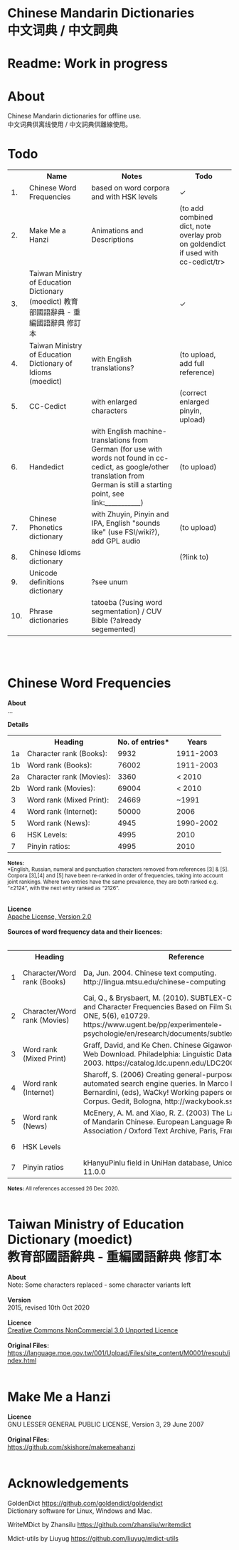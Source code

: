 # Chinese Mandarin Dictionaries <br> 中文词典 / 中文詞典

# Readme: Work in progress

# About

Chinese Mandarin dictionaries for offline use.
<br>中文词典供离线使用 / 中文詞典供離線使用。

# Todo

<table>
	<tr><th></th><th>Name</th><th>Notes</th><th>Todo</th></tr>
	<tr><td>1.  </td><td>Chinese Word Frequencies</td><td>based on word corpora and with HSK levels</td><td>✓</td></tr>
	<tr><td>2.  </td><td>Make Me a Hanzi </td><td>Animations and Descriptions</td><td>(to add combined dict, note overlay prob on goldendict if used with cc-cedict/tr>
	<tr><td>3.  </td><td>Taiwan Ministry of Education Dictionary (moedict) 教育部國語辭典 - 重編國語辭典 修訂本 </td><td></td><td>✓</td></tr>
	<tr><td>4.  </td><td>Taiwan Ministry of Education Dictionary of Idioms (moedict) </td><td>with English translations?</td><td>(to upload, add full reference)</td></tr>
	<tr><td>5.  </td><td>CC-Cedict</td><td>with enlarged characters </td><td>(correct enlarged pinyin, upload)</td></tr>
	<tr><td>6.  </td><td>Handedict</td><td>with English machine-translations from German (for use with words not found in cc-cedict, as google/other translation from German is still a starting point, see link:___________) </td><td>(to upload) </td></tr>
	<tr><td>7.  </td><td>Chinese Phonetics dictionary </td><td>with Zhuyin, Pinyin and IPA, English "sounds like" (use FSI/wiki?), add GPL audio </td><td>(to upload)</td></tr>
	<tr><td>8.  </td><td>Chinese Idioms dictionary </td><td></td><td>(?link to)</td></tr>
	<tr><td>9.  </td><td>Unicode definitions dictionary </td><td>?see unum</td><td></td></tr>
	<tr><td>10.  </td><td>Phrase dictionaries</td><td>tatoeba (?using word segmentation) / CUV Bible (?already segemented)</td><td></td></tr>
</table>

<br>
<br>

# Chinese Word Frequencies

<b>About</b>
<br>...
<br>

<b>Details</b>

<table>
	<tr><th>&nbsp;</th><th>Heading</th><th>No. of entries*</th><th>Years</th></tr> 
	<tr><td>1a</td><td>Character rank (Books):</td><td>9932</td><td>1911-2003</td></tr> 
	<tr><td>1b</td><td>Word rank (Books):</td><td>76002</td><td>1911-2003</td></tr> 
	<tr><td>2a</td><td>Character rank (Movies):</td><td>3360</td><td>< 2010</td></tr> 
	<tr><td>2b</td><td>Word rank (Movies):</td><td>69004</td><td>< 2010</td></tr> 
	<tr><td>3</td><td>Word rank (Mixed Print):</td><td>24669</td><td>~1991</td></tr> 
	<tr><td>4</td><td>Word rank (Internet):</td><td>50000</td><td>2006</td></tr> 
	<tr><td>5</td><td>Word rank (News):</td><td>4945</td><td>1990-2002</td></tr> 
	<tr><td>6</td><td>HSK Levels:</td><td>4995</td><td>2010</td></tr> 
	<tr><td>7</td><td>Pinyin ratios:</td><td>4995</td><td>2010</td></tr>
</table>  


<sub><b>Notes:</b>
<br>*English, Russian, numeral and punctuation characters removed from references [3] & [5].
<br>Corpora [3],[4] and [5] have been re-ranked in order of frequencies, taking into account joint rankings. Where two entries have the same prevalence, they are both ranked e.g. “≥2124”, with the next entry ranked as “2126”.</sub>

<br>
<b>Licence</b> <br>
	<a href= https://github.com/lxs602/Chinese-Mandarin-Dictionaries/blob/main/Word%20Frequencies/Apache%20Licence%202.0>Apache License, Version 2.0</a><br><br>
<b>Sources of word frequency data and their licences:</b>
<br><br>

<table>
	<tr><th>&nbsp;</th><th>Heading</th><th>Reference</th><th>Licence</th><th>Source</th></tr>  
	<tr><td>1</td><td>Character/Word rank (Books)</td><td>Da, Jun. 2004. Chinese text computing. http://lingua.mtsu.edu/chinese-computing </td><td>https://lingua.mtsu.edu/chinese-computing/copyright.html</td><td>Chinese Lexicon, by Peter Olson. https://github.com/peterolson/chinese-lexicon/tree/master/statistics</td></tr>  
	<tr><td>2</td><td>Character/Word rank (Movies)</td><td>Cai, Q., & Brysbaert, M. (2010). SUBTLEX-CH: Chinese Word and Character Frequencies Based on Film Subtitles. Plos ONE, 5(6), e10729. https://www.ugent.be/pp/experimentele-psychologie/en/research/documents/subtlexch/overview.htm </td><td>Creative Commons Attribution Licence</td><td>Chinese Lexicon, by Peter Olson. (See above)</td></tr>  
	<tr><td>3</td><td>Word rank (Mixed Print)</td><td>Graff, David, and Ke Chen. Chinese Gigaword LDC2003T09. Web Download. Philadelphia: Linguistic Data Consortium, 2003. https://catalog.ldc.upenn.edu/LDC2003T09</td><td>LDC User Agreement for Non-Members https://catalog.ldc.upenn.edu/license/ldc-non-members-agreement.pdf</td><td>http://corpus.leeds.ac.uk/frqc/giga-zh.num</td></tr>  
	<tr><td>4</td><td>Word rank (Internet)</td><td>Sharoff, S. (2006) Creating general-purpose corpora using automated search engine queries. In Marco Baroni and Silvia Bernardini, (eds), WaCky! Working papers on the Web as Corpus. Gedit, Bologna, http://wackybook.sslmit.unibo.it</td><td>Creative Commons Attribution-NoDerivs 2.5 License</td><td>http://corpus.leeds.ac.uk/internet/i-zh.num</td></tr>  
	<tr><td>5</td><td>Word rank (News)</td><td>McEnery, A. M. and Xiao, R. Z. (2003) The Lancaster Corpus of Mandarin Chinese. European Language Resources Association / Oxford Text Archive, Paris, France / Oxford, UK.</td><td>The Lancaster Corpus of Mandarin Chinese  End User License https://www.lancaster.ac.uk/fass/projects/corpus/LCMC/lcmc/lcmc_license.htm</td><td>http://corpus.leeds.ac.uk/frqc/lcmc.num</td></tr>  <tr><td>6</td><td>HSK Levels</td><td>&nbsp;</td><td>&nbsp;</td><td>Chinese Lexicon, by Peter Olson. (See above)</td></tr>  
	<tr><td>7</td><td>Pinyin ratios</td><td>kHanyuPinlu field in UniHan database, Unicode version: 11.0.0</td><td>https://www.unicode.org/license.html</td><td>Chinese Lexicon, by Peter Olson. (See above)</td></tr>
</table>  
<sub><b>Notes:</b> All references accessed 26 Dec 2020.</sub>
<br><br>


# Taiwan Ministry of Education Dictionary (moedict)<br> 教育部國語辭典 - 重編國語辭典 修訂本
<b>About</b>
<br>Note: Some characters replaced - some character variants left
<br>
<br><b>Version</b>
<br>2015, revised 10th Oct 2020<br>
<br><b>Licence</b>
<br><a href=https://github.com/lxs602/Chinese-Mandarin-Dictionaries/blob/main/MoE%20dictionary%20(Taiwan)%20(%E6%95%99%E8%82%B2%E9%83%A8%E5%9C%8B%E8%AA%9E%E8%BE%AD%E5%85%B8%20-%20%E9%87%8D%E7%B7%A8%E5%9C%8B%E8%AA%9E%E8%BE%AD%E5%85%B8%20%E4%BF%AE%E8%A8%82%E6%9C%AC)/Licence-Creative%20Commons%20NonCommercial%203.0%20Unported.txt>Creative Commons NonCommercial 3.0 Unported Licence</a><br>
<br><b>Original Files:</b>
<br>https://language.moe.gov.tw/001/Upload/Files/site_content/M0001/respub/index.html
<br><br>


# Make Me a Hanzi<br>
<b>Licence</b>
<br>GNU LESSER GENERAL PUBLIC LICENSE, Version 3, 29 June 2007 <br>
<br><b>Original Files:</b>
<br>https://github.com/skishore/makemeahanzi
<br><br>
  
# Acknowledgements

GoldenDict https://github.com/goldendict/goldendict
<br>Dictionary software for Linux, Windows and Mac.

WriteMDict by Zhansilu
https://github.com/zhansliu/writemdict
	
Mdict-utils by Liuyug
https://github.com/liuyug/mdict-utils

